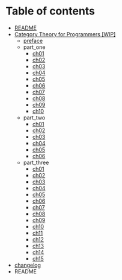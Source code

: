 # Table of contents

* [README](README.md)
* [Category Theory for Programmers \[WIP\]](category-theory-for-programmers-wip/README.md)
  * [preface](category-theory-for-programmers-wip/preface.md)
  * part\_one
    * [ch01](category-theory-for-programmers-wip/part_one/ch01.md)
    * [ch02](category-theory-for-programmers-wip/part_one/ch02.md)
    * [ch03](category-theory-for-programmers-wip/part_one/ch03.md)
    * [ch04](category-theory-for-programmers-wip/part_one/ch04.md)
    * [ch05](category-theory-for-programmers-wip/part_one/ch05.md)
    * [ch06](category-theory-for-programmers-wip/part_one/ch06.md)
    * [ch07](category-theory-for-programmers-wip/part_one/ch07.md)
    * [ch08](category-theory-for-programmers-wip/part_one/ch08.md)
    * [ch09](category-theory-for-programmers-wip/part_one/ch09.md)
    * [ch10](category-theory-for-programmers-wip/part_one/ch10.md)
  * part\_two
    * [ch01](category-theory-for-programmers-wip/part_two/ch01.md)
    * [ch02](category-theory-for-programmers-wip/part_two/ch02.md)
    * [ch03](category-theory-for-programmers-wip/part_two/ch03.md)
    * [ch04](category-theory-for-programmers-wip/part_two/ch04.md)
    * [ch05](category-theory-for-programmers-wip/part_two/ch05.md)
    * [ch06](category-theory-for-programmers-wip/part_two/ch06.md)
  * part\_three
    * [ch01](category-theory-for-programmers-wip/part_three/ch01.md)
    * [ch02](category-theory-for-programmers-wip/part_three/ch02.md)
    * [ch03](category-theory-for-programmers-wip/part_three/ch03.md)
    * [ch04](category-theory-for-programmers-wip/part_three/ch04.md)
    * [ch05](category-theory-for-programmers-wip/part_three/ch05.md)
    * [ch06](category-theory-for-programmers-wip/part_three/ch06.md)
    * [ch07](category-theory-for-programmers-wip/part_three/ch07.md)
    * [ch08](category-theory-for-programmers-wip/part_three/ch08.md)
    * [ch09](category-theory-for-programmers-wip/part_three/ch09.md)
    * [ch10](category-theory-for-programmers-wip/part_three/ch10.md)
    * [ch11](category-theory-for-programmers-wip/part_three/ch11.md)
    * [ch12](category-theory-for-programmers-wip/part_three/ch12.md)
    * [ch13](category-theory-for-programmers-wip/part_three/ch13.md)
    * [ch14](category-theory-for-programmers-wip/part_three/ch14.md)
    * [ch15](category-theory-for-programmers-wip/part_three/ch15.md)
* [changelog](changelog.md)
* README

